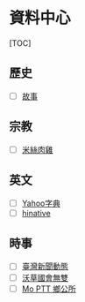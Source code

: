 # 資料中心

[TOC]

## 歷史

- [ ] [故事](https://storystudio.tw/gushi/)

## 宗教

- [ ] [米絲肉雞](https://mythchicken.wordpress.com/)

## 英文

- [ ] [Yahoo字典](https://tw.dictionary.search.yahoo.com/;_ylt=AwrtXG7ul2lbJnQABwJ9rolQ)
- [ ] [hinative](https://www.google.com/search?client=firefox-b-ab&ei=NZdpW-nnEJqB-Qat7rOwAQ&q=site%3A%22https%3A%2F%2Fhinative.com%22+&oq=site%3A%22https%3A%2F%2Fhinative.com%22+&gs_l=psy-ab.3...2296.2296.0.2666.1.1.0.0.0.0.49.49.1.1.0....0...1c.1.64.psy-ab..0.0.0....0.QgmiRBlTJJQ)

## 時事

- [ ] [臺灣新聞動態](https://zh.wikipedia.org/wiki/Portal:%E8%87%BA%E7%81%A3%E6%96%B0%E8%81%9E%E5%8B%95%E6%85%8B)
- [ ] [沃草國會無雙](https://musou.tw/reports)
- [ ] [Mo PTT 鄉公所](https://moptt.tw/)
